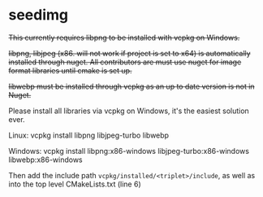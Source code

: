 # seedimg
~~This currently requires libpng to be installed with vcpkg on Windows.~~

~~libpng, libjpeg (x86. will not work if project is set to x64) is automatically installed through nuget. All contributors are must use nuget for image format libraries until cmake is set up.~~

~~libwebp must be installed through vcpkg as an up to date version is not in Nuget.~~

Please install all libraries via vcpkg on Windows, it's the easiest solution ever.

Linux: vcpkg install libpng libjpeg-turbo libwebp

Windows: vcpkg install libpng:x86-windows libjpeg-turbo:x86-windows libwebp:x86-windows

Then add the include path `vcpkg/installed/<triplet>/include`, as well as into the top level CMakeLists.txt (line 6)
